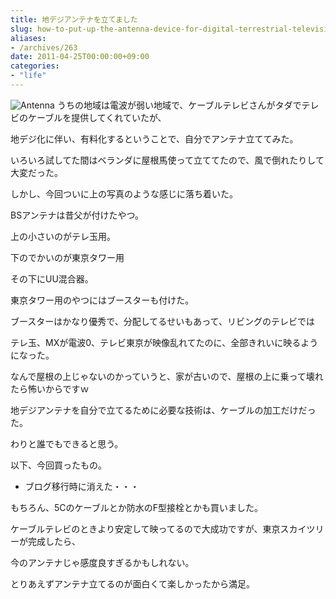 ```yaml
---
title: 地デジアンテナを立てました
slug: how-to-put-up-the-antenna-device-for-digital-terrestrial-television
aliases:
- /archives/263
date: 2011-04-25T00:00:00+09:00
categories: 
- "life"
---
```


![Antenna](/images/20110425-012047.jpg)
うちの地域は電波が弱い地域で、ケーブルテレビさんがタダでテレビのケーブルを提供してくれていたが、

地デジ化に伴い、有料化するということで、自分でアンテナ立ててみた。

いろいろ試してた間はベランダに屋根馬使って立ててたので、風で倒れたりして大変だった。

しかし、今回ついに上の写真のような感じに落ち着いた。

BSアンテナは昔父が付けたやつ。

上の小さいのがテレ玉用。

下のでかいのが東京タワー用

その下にUU混合器。

東京タワー用のやつにはブースターも付けた。

ブースターはかなり優秀で、分配してるせいもあって、リビングのテレビでは

テレ玉、MXが電波0、テレビ東京が映像乱れてたのに、全部きれいに映るようになった。

なんで屋根の上じゃないのかっていうと、家が古いので、屋根の上に乗って壊れたら怖いからですｗ

地デジアンテナを自分で立てるために必要な技術は、ケーブルの加工だけだった。

わりと誰でもできると思う。

以下、今回買ったもの。

* ブログ移行時に消えた・・・

もちろん、5Cのケーブルとか防水のF型接栓とかも買いました。

ケーブルテレビのときより安定して映ってるので大成功ですが、東京スカイツリーが完成したら、

今のアンテナじゃ感度良すぎるかもしれない。

とりあえずアンテナ立てるのが面白くて楽しかったから満足。
